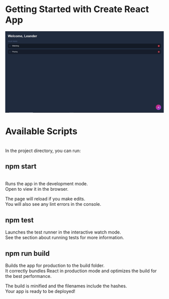 # Getting Started with Create React App
<img src="view.png">

<h1>Available Scripts</h1><br>
In the project directory, you can run:<br>

<h2>npm start</h2><br>
Runs the app in the development mode.<br>
Open <a href="http://localhost:3000"></a>to view it in the browser.<br>

The page will reload if you make edits.<br>
You will also see any lint errors in the console.<br>

<h2>npm test</h2>
Launches the test runner in the interactive watch mode.<br>
See the section about running tests for more information.<br>

<h2>npm run build</h2>
Builds the app for production to the build folder.<br>
It correctly bundles React in production mode and optimizes the build for the best performance.<br>

The build is minified and the filenames include the hashes.<br>
Your app is ready to be deployed!
